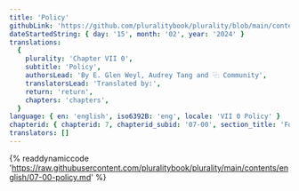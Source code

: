 ```yaml
---
title: 'Policy'
githubLink: 'https://github.com/pluralitybook/plurality/blob/main/contents/english/07-00-policy.md'
dateStartedString: { day: '15', month: '02', year: '2024' }
translations:
  {
    plurality: 'Chapter VII 0',
    subtitle: 'Policy',
    authorsLead: 'By E. Glen Weyl, Audrey Tang and ⿻ Community',
    translatorsLead: 'Translated by:',
    return: 'return',
    chapters: 'chapters',
  }
language: { en: 'english', iso6392B: 'eng', locale: 'VII 0 Policy' }
chapterid: { chapterid: 7, chapterid_subid: '07-00', section_title: 'Forward' }
translators: []
---
```

{% readdynamiccode 'https://raw.githubusercontent.com/pluralitybook/plurality/main/contents/english/07-00-policy.md' %}